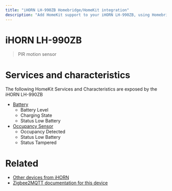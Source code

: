 ```yaml
---
title: "iHORN LH-990ZB Homebridge/HomeKit integration"
description: "Add HomeKit support to your iHORN LH-990ZB, using Homebridge, Zigbee2MQTT and homebridge-z2m."
---
```

<!---
This file has been GENERATED using src/docgen/docgen.ts
DO NOT EDIT THIS FILE MANUALLY!
-->
# iHORN LH-990ZB
> PIR motion sensor


# Services and characteristics
The following HomeKit Services and Characteristics are exposed by
the iHORN LH-990ZB

* [Battery](../../battery.md)
  * Battery Level
  * Charging State
  * Status Low Battery
* [Occupancy Sensor](../../sensors.md)
  * Occupancy Detected
  * Status Low Battery
  * Status Tampered


# Related
* [Other devices from iHORN](../index.md#ihorn)
* [Zigbee2MQTT documentation for this device](https://www.zigbee2mqtt.io/devices/LH-990ZB.html)